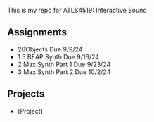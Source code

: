 
This is my repo for ATLS4519: Interactive Sound

## Assignments

- 20Objects Due 9/9/24
- 1.5 BEAP Synth Due 9/16/24
- 2 Max Synth Part 1 Due 9/23/24
- 3 Max Synth Part 2 Due 10/2/24



## Projects

- [Project]

